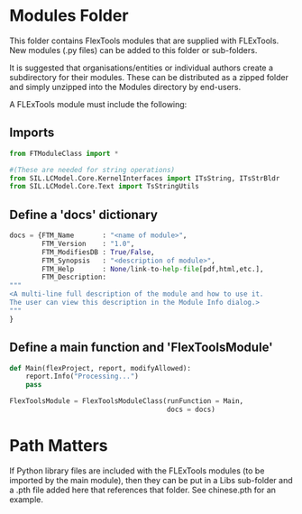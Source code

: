 Modules Folder
==============

This folder contains FlexTools modules that are supplied with FLExTools.
New modules (.py files) can be added to this folder or sub-folders.

It is suggested that organisations/entities or individual authors create 
a subdirectory for their modules. These can be distributed as a zipped 
folder and simply unzipped into the Modules directory by end-users.

A FLExTools module must include the following:

Imports
-------

```python
from FTModuleClass import *

#(These are needed for string operations)
from SIL.LCModel.Core.KernelInterfaces import ITsString, ITsStrBldr
from SIL.LCModel.Core.Text import TsStringUtils 
```

Define a 'docs' dictionary
--------------------------

```python
docs = {FTM_Name       : "<name of module>",
        FTM_Version    : "1.0",
        FTM_ModifiesDB : True/False,
        FTM_Synopsis   : "<description of module>",
        FTM_Help       : None/link-to-help-file[pdf,html,etc.],
        FTM_Description: 
"""
<A multi-line full description of the module and how to use it.
The user can view this description in the Module Info dialog.>
"""
}
```

Define a main function and 'FlexToolsModule'
--------------------------------------------

```python
def Main(flexProject, report, modifyAllowed):
    report.Info("Processing...")
    pass

FlexToolsModule = FlexToolsModuleClass(runFunction = Main,
                                       docs = docs)
```

Path Matters
============

If Python library files are included with the FLExTools modules (to be imported by the main module), then they can be put in a Libs sub-folder and a .pth file added here that references that folder. See chinese.pth for an example.

